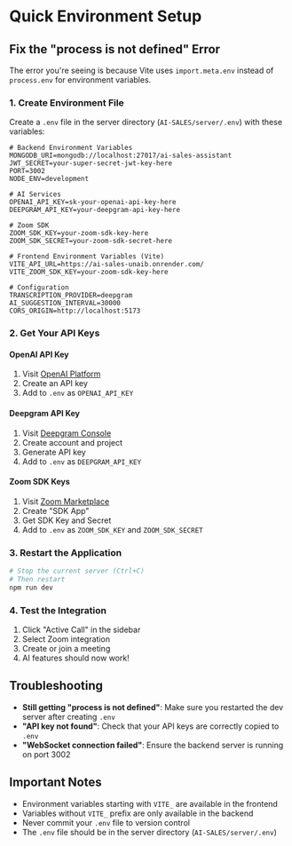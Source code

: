 # Quick Environment Setup

## Fix the "process is not defined" Error

The error you're seeing is because Vite uses `import.meta.env` instead of `process.env` for environment variables.

### 1. Create Environment File

Create a `.env` file in the server directory (`AI-SALES/server/.env`) with these variables:

```env
# Backend Environment Variables
MONGODB_URI=mongodb://localhost:27017/ai-sales-assistant
JWT_SECRET=your-super-secret-jwt-key-here
PORT=3002
NODE_ENV=development

# AI Services
OPENAI_API_KEY=sk-your-openai-api-key-here
DEEPGRAM_API_KEY=your-deepgram-api-key-here

# Zoom SDK
ZOOM_SDK_KEY=your-zoom-sdk-key-here
ZOOM_SDK_SECRET=your-zoom-sdk-secret-here

# Frontend Environment Variables (Vite)
VITE_API_URL=https://ai-sales-unaib.onrender.com/
VITE_ZOOM_SDK_KEY=your-zoom-sdk-key-here

# Configuration
TRANSCRIPTION_PROVIDER=deepgram
AI_SUGGESTION_INTERVAL=30000
CORS_ORIGIN=http://localhost:5173
```

### 2. Get Your API Keys

#### OpenAI API Key
1. Visit [OpenAI Platform](https://platform.openai.com/)
2. Create an API key
3. Add to `.env` as `OPENAI_API_KEY`

#### Deepgram API Key
1. Visit [Deepgram Console](https://console.deepgram.com/)
2. Create account and project
3. Generate API key
4. Add to `.env` as `DEEPGRAM_API_KEY`

#### Zoom SDK Keys
1. Visit [Zoom Marketplace](https://marketplace.zoom.us/)
2. Create "SDK App"
3. Get SDK Key and Secret
4. Add to `.env` as `ZOOM_SDK_KEY` and `ZOOM_SDK_SECRET`

### 3. Restart the Application

```bash
# Stop the current server (Ctrl+C)
# Then restart
npm run dev
```

### 4. Test the Integration

1. Click "Active Call" in the sidebar
2. Select Zoom integration
3. Create or join a meeting
4. AI features should now work!

## Troubleshooting

- **Still getting "process is not defined"**: Make sure you restarted the dev server after creating `.env`
- **"API key not found"**: Check that your API keys are correctly copied to `.env`
- **"WebSocket connection failed"**: Ensure the backend server is running on port 3002

## Important Notes

- Environment variables starting with `VITE_` are available in the frontend
- Variables without `VITE_` prefix are only available in the backend
- Never commit your `.env` file to version control
- The `.env` file should be in the server directory (`AI-SALES/server/.env`) 